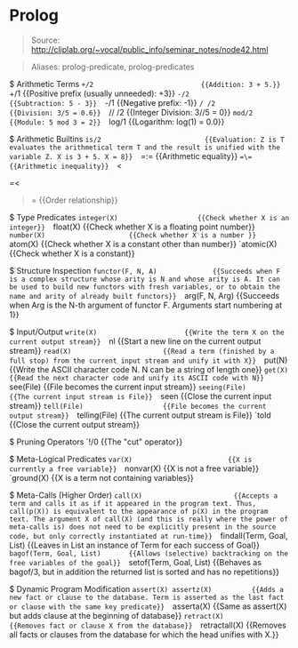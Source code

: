 # Prolog

> Source: http://cliplab.org/~vocal/public_info/seminar_notes/node42.html

> Aliases: prolog-predicate, prolog-predicates

$ Arithmetic Terms
    `+/2                           {{Addition: 3 + 5.}} 
    `+/1                           {{Positive prefix (usually unneeded): +3}} 
    `-/2                           {{Subtraction: 5 - 3}} 
    `-/1                           {{Negative prefix: -1}} 
    `/ /2                          {{Division: 3/5 = 0.6}} 
    `// /2                         {{Integer Division: 3//5 = 0}} 
    `mod/2                         {{Module: 5 mod 3 = 2}} 
    `log/1                         {{Logarithm: log(1) = 0.0}} 

$ Arithmetic Builtins
    `is/2                          {{Evaluation: Z is T evaluates the arithmetical term T and the result is unified with the variable Z. X is 3 + 5. X = 8}} 
    `=:=                           {{Arithmetic equality}} 
    `=\=                           {{Arithmetic inequality}} 
    `<
>
=<
>=                     {{Order relationship}} 

$ Type Predicates
    `integer(X)                    {{Check whether X is an integer}} 
    `float(X)                      {{Check whether X is a floating point number}} 
    `number(X)                     {{Check whether X is a number }} 
    `atom(X)                       {{Check whether X is a constant other than number}} 
    `atomic(X)                     {{Check whether X is a constant}} 

$ Structure Inspection
    `functor(F, N, A)              {{Succeeds when F is a complex structure whose arity is N and whose arity is A. It can be used to build new functors with fresh variables, or to obtain the name and arity of already built functors}} 
    `arg(F, N, Arg)                {{Succeeds when Arg is the N-th argument of functor F. Arguments start numbering at 1}} 

$ Input/Output
    `write(X)                      {{Write the term X on the current output stream}} 
    `nl                            {{Start a new line on the current output stream}} 
    `read(X)                       {{Read a term (finished by a full stop) from the current input stream and unify it with X}} 
    `put(N)                        {{Write the ASCII character code N. N can be a string of length one}} 
    `get(X)                        {{Read the next character code and unify its ASCII code with N}} 
    `see(File)                     {{File becomes the current input stream}} 
    `seeing(File)                  {{The current input stream is File}} 
    `seen                          {{Close the current input stream}} 
    `tell(File)                    {{File becomes the current output stream}} 
    `telling(File)                 {{The current output stream is File}} 
    `told                          {{Close the current output stream}} 

$ Pruning Operators
    `!/0                           {{The "cut" operator}} 

$ Meta-Logical Predicates
    `var(X)                        {{X is currently a free variable}} 
    `nonvar(X)                     {{X is not a free variable}} 
    `ground(X)                     {{X is a term not containing variables}} 

$ Meta-Calls (Higher Order)
    `call(X)                       {{Accepts a term and calls it as if it appeared in the program text. Thus, call(p(X)) is equivalent to the appearance of p(X) in the program text. The argument X of call(X) (and this is really where the power of meta-calls is) does not need to be explicitly present in the source code, but only correctly instantiated at run-time}} 
    `findall(Term, Goal, List)     {{Leaves in List an instance of Term for each success of Goal}} 
    `bagof(Term, Goal, List)       {{Allows (selective) backtracking on the free variables of the goal}} 
    `setof(Term, Goal, List)       {{Behaves as bagof/3, but in addition the returned list is sorted and has no repetitions}} 

$ Dynamic Program Modification
    `assert(X)
assertz(X)          {{Adds a new fact or clause to the database. Term is asserted as the last fact or clause with the same key predicate}} 
    `asserta(X)                    {{Same as assert(X) but adds clause at the beginning of database}} 
    `retract(X)                    {{Removes fact or clause X from the database}} 
    `retractall(X)                 {{Removes all facts or clauses from the database for which the head unifies with X.}} 

